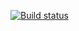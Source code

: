 [![Build status](https://ci.appveyor.com/api/projects/status/qwo2s4rnqg28e5s9?svg=true)](https://ci.appveyor.com/project/Nikomika/homework-ci)
